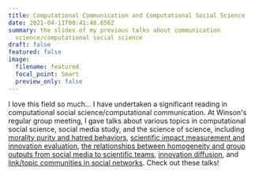 ```yaml
---
title: Computational Communication and Computational Social Science
date: 2021-04-11T00:41:48.656Z
summary: the slides of my previous talks about communication
  science/computational social science
draft: false
featured: false
image:
  filename: featured
  focal_point: Smart
  preview_only: false
---
```

I love this field so much... I have undertaken a significant reading in computational social science/computational communication. At Winson's regular group meeting, I gave talks about various topics in computational social science, social media study, and the science of science, including [morality purity and hatred behaviors](https://www.dropbox.com/s/atmm1d8tkhca2su/Presentation_honglin.pptx?dl=0), [scientific impact measurement and innovation evaluation](https://www.dropbox.com/s/vk6l22ocikgu5n6/honglin_bao.pptx?dl=0), [the relationships between homogeneity and group outputs from social media to scientific teams](https://www.dropbox.com/s/wk23ilkyeucips1/presentation_bao.pptx?dl=0), [innovation diffusion](https://www.dropbox.com/s/ypf0j2p3q3y4p39/diffusion_honglin.pptx?dl=0), and [link/topic communities in social networks](https://www.dropbox.com/s/qc62kegi5iqdso2/Presentationbao.pptx?dl=0). Check out these talks!